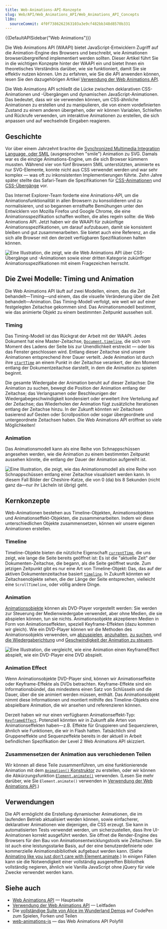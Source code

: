 ```yaml
---
title: Web-Animations-API-Konzepte
slug: Web/API/Web_Animations_API/Web_Animations_API_Concepts
l10n:
  sourceCommit: 4f0f7386262363103a3e9cf482bb348d8570b331
---
```


{{DefaultAPISidebar("Web Animations")}}

Die Web Animations API (WAAPI) bietet JavaScript-Entwicklern Zugriff auf die Animation-Engine des Browsers und beschreibt, wie Animationen browserübergreifend implementiert werden sollten. Dieser Artikel führt Sie in die wichtigen Konzepte hinter der WAAPI ein und bietet Ihnen ein theoretisches Verständnis darüber, wie sie funktioniert, damit Sie sie effektiv nutzen können. Um zu erfahren, wie Sie die API anwenden können, lesen Sie den dazugehörigen Artikel [Verwendung der Web Animations API](/de/docs/Web/API/Web_Animations_API/Using_the_Web_Animations_API).

Die Web Animations API schließt die Lücke zwischen deklarativen CSS-Animationen und -Übergängen und dynamischen JavaScript-Animationen. Das bedeutet, dass wir sie verwenden können, um CSS-ähnliche Animationen zu erstellen und zu manipulieren, die von einem vordefinierten Zustand zu einem anderen übergehen, oder wir können Variablen, Schleifen und Rückrufe verwenden, um interaktive Animationen zu erstellen, die sich anpassen und auf wechselnde Eingaben reagieren.

## Geschichte

Vor über einem Jahrzehnt brachte die [Synchronized Multimedia Integration Language, oder SMIL](/de/docs/Web/SVG/SVG_animation_with_SMIL) (ausgesprochen "smile") Animation zu SVG. Damals war es die einzige Animations-Engine, um die sich Browser kümmern mussten. Während vier von fünf Browsern SMIL unterstützten, animierte es nur SVG-Elemente, konnte nicht aus CSS verwendet werden und war sehr komplex — was oft zu inkonsistenten Implementierungen führte. Zehn Jahre später stellte das Safari-Team die Spezifikationen für [CSS-Animationen](https://drafts.csswg.org/css-animations/) und [CSS-Übergänge](https://drafts.csswg.org/css-transitions/) vor.

Das Internet Explorer-Team forderte eine Animations-API, um die Animationsfunktionalität in allen Browsern zu konsolidieren und zu normalisieren, und so begannen ernsthafte Bemühungen unter den Entwicklern von Mozilla Firefox und Google Chrome, die eine Animationsspezifikation schaffen wollten, die alles regeln sollte: die Web Animations API. Jetzt haben wir die WAAPI für zukünftige Animationsspezifikationen, um darauf aufzubauen, damit sie konsistent bleiben und gut zusammenarbeiten. Sie bietet auch eine Referenz, an die sich alle Browser mit den derzeit verfügbaren Spezifikationen halten können.

![Eine Illustration, die zeigt, wie die Web Animations API über CSS-Übergänge und -Animationen sowie einer dritten Kategorie zukünftiger Animationsspezifikationen mit einem Fragezeichen herrscht.](waapi_diagram_white.png)

## Die Zwei Modelle: Timing und Animation

Die Web Animations API läuft auf zwei Modellen, einem, das die Zeit behandelt—Timing—und einem, das die visuelle Veränderung über die Zeit behandelt—Animation. Das Timing-Modell verfolgt, wie weit wir auf einer festgelegten Zeitachse gekommen sind. Das Animationsmodell bestimmt, wie das animierte Objekt zu einem bestimmten Zeitpunkt aussehen soll.

### Timing

Das Timing-Modell ist das Rückgrat der Arbeit mit der WAAPI. Jedes Dokument hat eine Master-Zeitachse, [`Document.timeline`](/de/docs/Web/API/Document/timeline), die sich vom Moment des Ladens der Seite bis zur Unendlichkeit erstreckt — oder bis das Fenster geschlossen wird. Entlang dieser Zeitachse sind unsere Animationen entsprechend ihrer Dauer verteilt. Jede Animation ist durch ihre [`startTime`](/de/docs/Web/API/Animation/startTime) an einem Punkt in der Zeitachse verankert, der den Moment entlang der Dokumentzeitachse darstellt, in dem die Animation zu spielen beginnt.

Die gesamte Wiedergabe der Animation beruht auf dieser Zeitachse: Die Animation zu suchen, bewegt die Position der Animation entlang der Zeitachse; das Verlangsamen oder Beschleunigen der Wiedergabegeschwindigkeit kondensiert oder erweitert ihre Verteilung auf der Zeitachse; das Wiederholen der Animation fügt zusätzliche Iterationen entlang der Zeitachse hinzu. In der Zukunft könnten wir Zeitachsen basierend auf Gesten oder Scrollposition oder sogar übergeordnete und untergeordnete Zeitachsen haben. Die Web Animations API eröffnet so viele Möglichkeiten!

### Animation

Das Animationsmodell kann als eine Reihe von Schnappschüssen angesehen werden, wie die Animation zu einem bestimmten Zeitpunkt aussehen könnte, die entlang der Dauer der Animation aufgereiht ist.

![Eine Illustration, die zeigt, wie das Animationsmodell als eine Reihe von Schnappschüssen entlang einer Zeitachse visualisiert werden kann. In diesem Fall Bilder der Cheshire-Katze, die von 0 (da) bis 8 Sekunden (nicht ganz da—nur ihr Lächeln ist übrig) geht.](waapi_timing_diagram_white.png)

## Kernkonzepte

Web-Animationen bestehen aus Timeline-Objekten, Animationsobjekten und Animationseffekt-Objekten, die zusammenarbeiten. Indem wir diese unterschiedlichen Objekte zusammensetzen, können wir unsere eigenen Animationen erstellen.

### Timeline

Timeline-Objekte bieten die nützliche Eigenschaft [`currentTime`](/de/docs/Web/API/AnimationTimeline/currentTime), die uns zeigt, wie lange die Seite bereits geöffnet ist: Es ist die "aktuelle Zeit" der Dokumenten-Zeitachse, die begann, als die Seite geöffnet wurde. Zum jetzigen Zeitpunkt gibt es nur eine Art von Timeline-Objekt: Das, das auf der aktiven Dokumentenzeitachse basiert [`timeline`](/de/docs/Web/API/Document/timeline). In Zukunft könnten wir Zeitachsenobjekte sehen, die der Länge der Seite entsprechen, vielleicht eine `ScrollTimeline`, oder völlig andere Dinge.

### Animation

[Animationsobjekte](/de/docs/Web/API/Animation) können als DVD-Player vorgestellt werden: Sie werden zur Steuerung der Medienwiedergabe verwendet, aber ohne Medien, die sie abspielen können, tun sie nichts. Animationsobjekte akzeptieren Medien in Form von Animationseffekten, speziell Keyframe-Effekten (dazu kommen wir gleich). Wie ein DVD-Player können wir die Methoden des Animationsobjekts verwenden, um [abzuspielen](/de/docs/Web/API/Animation/play), [anzuhalten](/de/docs/Web/API/Animation/pause), [zu suchen](/de/docs/Web/API/Animation/currentTime), und [die Wiedergaberichtung](/de/docs/Web/API/Animation/reverse) und [Geschwindigkeit der Animation zu steuern](/de/docs/Web/API/Animation/playbackRate).

![Eine Illustration, die vergleicht, wie eine Animation einen KeyframeEffect abspielt, wie ein DVD-Player eine DVD abspielt.](waapi_player_diagram_white.png)

### Animation Effect

Wenn Animationsobjekte DVD-Player sind, können wir Animationseffekte oder Keyframe-Effekte als DVDs betrachten. Keyframe-Effekte sind ein Informationsbündel, das mindestens einen Satz von Schlüsseln und die Dauer, über die sie animiert werden müssen, enthält. Das Animationsobjekt nimmt diese Informationen und montiert mithilfe des Timeline-Objekts eine abspielbare Animation, die wir ansehen und referenzieren können.

Derzeit haben wir nur einen verfügbaren Animationseffekt-Typ: [`KeyframeEffect`](/de/docs/Web/API/KeyframeEffect). Potenziell könnten wir in Zukunft alle Arten von Animationseffekten haben—z.B. Effekte für Gruppieren und Sequenzieren, ähnlich wie Funktionen, die wir in Flash hatten. Tatsächlich sind Gruppeneffekte und Sequenzeffekte bereits in der aktuell in Arbeit befindlichen Spezifikation der Level 2 Web Animations API skizziert.

### Zusammensetzen der Animation aus verschiedenen Teilen

Wir können all diese Teile zusammenführen, um eine funktionierende Animation mit dem [`Animation()` Konstruktor](/de/docs/Web/API/Animation/Animation) zu erstellen, oder wir können die Abkürzungsfunktion [`Element.animate()`](/de/docs/Web/API/Element/animate) verwenden. (Lesen Sie mehr darüber, wie Sie `Element.animate()` verwenden in [Verwendung der Web Animations API](/de/docs/Web/API/Web_Animations_API/Using_the_Web_Animations_API).)

## Verwendungen

Die API ermöglicht die Erstellung dynamischer Animationen, die im laufenden Betrieb aktualisiert werden können, sowie einfacherer, deklarativer Animationen wie diejenigen, die CSS erzeugt. Sie kann in automatisierten Tests verwendet werden, um sicherzustellen, dass Ihre UI-Animationen korrekt ausgeführt werden. Sie öffnet die Render-Engine des Browsers für den Bau von Animationsentwicklungstools wie Zeitachsen. Sie ist auch eine leistungsstarke Basis, auf der eine benutzerdefinierte oder kommerzielle Animationsbibliothek aufgebaut werden kann. (Siehe [Animating like you just don't care with Element.animate](https://hacks.mozilla.org/2016/08/animating-like-you-just-dont-care-with-element-animate/).) In einigen Fällen kann sie die Notwendigkeit einer vollständig ausgereiften Bibliothek vollständig negieren, ähnlich wie Vanilla JavaScript ohne jQuery für viele Zwecke verwendet werden kann.

## Siehe auch

- [Web Animations API](/de/docs/Web/API/Web_Animations_API) — Hauptseite
- [Verwendung der Web Animations API](/de/docs/Web/API/Web_Animations_API/Using_the_Web_Animations_API) — Leitfaden
- Die [vollständige Suite von Alice im Wunderland Demos](https://codepen.io/collection/nqNJvD) auf CodePen zum Spielen, Forken und Teilen
- [web-animations-js](https://github.com/web-animations/web-animations-js) — das Web Animations API Polyfill
